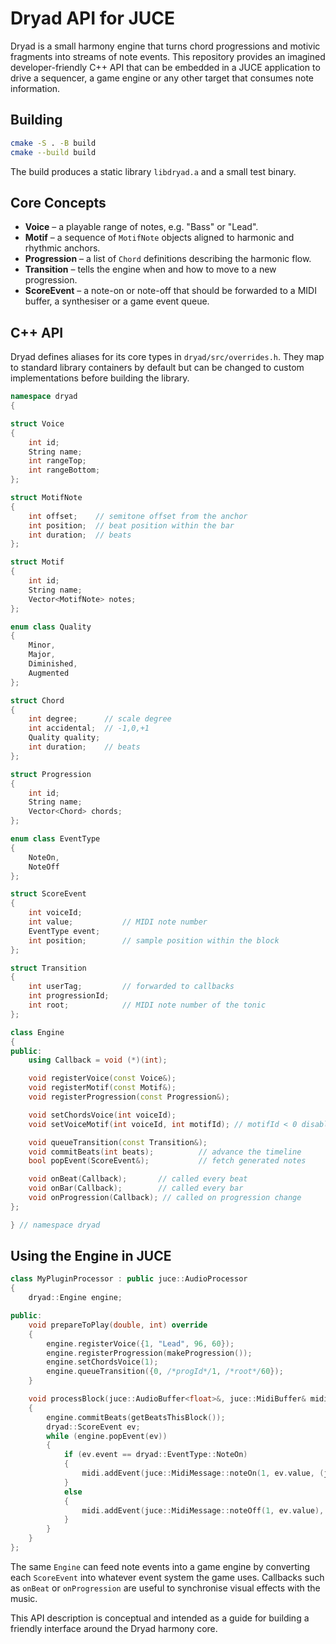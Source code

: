 # Dryad API for JUCE

Dryad is a small harmony engine that turns chord progressions and motivic fragments
into streams of note events.  This repository provides an imagined developer-friendly
C++ API that can be embedded in a JUCE application to drive a sequencer, a game
engine or any other target that consumes note information.

## Building

```bash
cmake -S . -B build
cmake --build build
```

The build produces a static library `libdryad.a` and a small test binary.

## Core Concepts

* **Voice** – a playable range of notes, e.g. "Bass" or "Lead".
* **Motif** – a sequence of `MotifNote` objects aligned to harmonic and
  rhythmic anchors.
* **Progression** – a list of `Chord` definitions describing the harmonic flow.
* **Transition** – tells the engine when and how to move to a new progression.
* **ScoreEvent** – a note-on or note-off that should be forwarded to a MIDI
  buffer, a synthesiser or a game event queue.

## C++ API

Dryad defines aliases for its core types in `dryad/src/overrides.h`.  They map to
standard library containers by default but can be changed to custom
implementations before building the library.

```cpp
namespace dryad
{

struct Voice
{
    int id;
    String name;
    int rangeTop;
    int rangeBottom;
};

struct MotifNote
{
    int offset;    // semitone offset from the anchor
    int position;  // beat position within the bar
    int duration;  // beats
};

struct Motif
{
    int id;
    String name;
    Vector<MotifNote> notes;
};

enum class Quality
{
    Minor,
    Major,
    Diminished,
    Augmented
};

struct Chord
{
    int degree;      // scale degree
    int accidental;  // -1,0,+1
    Quality quality;
    int duration;    // beats
};

struct Progression
{
    int id;
    String name;
    Vector<Chord> chords;
};

enum class EventType
{
    NoteOn,
    NoteOff
};

struct ScoreEvent
{
    int voiceId;
    int value;           // MIDI note number
    EventType event;
    int position;        // sample position within the block
};

struct Transition
{
    int userTag;         // forwarded to callbacks
    int progressionId;
    int root;            // MIDI note number of the tonic
};

class Engine
{
public:
    using Callback = void (*)(int);

    void registerVoice(const Voice&);
    void registerMotif(const Motif&);
    void registerProgression(const Progression&);

    void setChordsVoice(int voiceId);
    void setVoiceMotif(int voiceId, int motifId); // motifId < 0 disables

    void queueTransition(const Transition&);
    void commitBeats(int beats);          // advance the timeline
    bool popEvent(ScoreEvent&);           // fetch generated notes

    void onBeat(Callback);       // called every beat
    void onBar(Callback);        // called every bar
    void onProgression(Callback); // called on progression change
};

} // namespace dryad
```

## Using the Engine in JUCE

```cpp
class MyPluginProcessor : public juce::AudioProcessor
{
    dryad::Engine engine;

public:
    void prepareToPlay(double, int) override
    {
        engine.registerVoice({1, "Lead", 96, 60});
        engine.registerProgression(makeProgression());
        engine.setChordsVoice(1);
        engine.queueTransition({0, /*progId*/1, /*root*/60});
    }

    void processBlock(juce::AudioBuffer<float>&, juce::MidiBuffer& midi) override
    {
        engine.commitBeats(getBeatsThisBlock());
        dryad::ScoreEvent ev;
        while (engine.popEvent(ev))
        {
            if (ev.event == dryad::EventType::NoteOn)
            {
                midi.addEvent(juce::MidiMessage::noteOn(1, ev.value, (juce::uint8)100), ev.position);
            }
            else
            {
                midi.addEvent(juce::MidiMessage::noteOff(1, ev.value), ev.position);
            }
        }
    }
};
```

The same `Engine` can feed note events into a game engine by converting each
`ScoreEvent` into whatever event system the game uses.  Callbacks such as
`onBeat` or `onProgression` are useful to synchronise visual effects with the
music.

This API description is conceptual and intended as a guide for building a
friendly interface around the Dryad harmony core.
